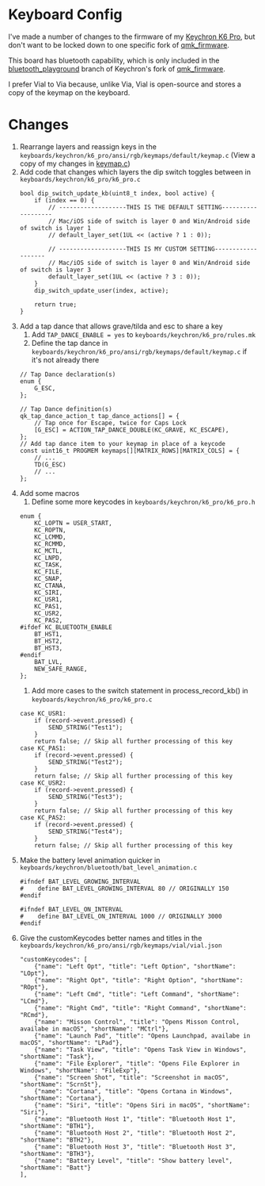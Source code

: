 # Keyboard Config

I've made a number of changes to the firmware of my [Keychron K6 Pro](https://www.keychron.com/pages/keychron-k6-pro-user-guide), but don't want to be locked down to one specific fork of [qmk_firmware](https://github.com/qmk/qmk_firmware). 

This board has bluetooth capability, which is only included in the [bluetooth_playground](https://github.com/Keychron/qmk_firmware/tree/bluetooth_playground) branch of Keychron's fork of [qmk_firmware](https://github.com/Keychron/qmk_firmware). 

I prefer Vial to Via because, unlike Via, Vial is open-source and stores a copy of the keymap on the keyboard.

# Changes

1. Rearrange layers and reassign keys in the `keyboards/keychron/k6_pro/ansi/rgb/keymaps/default/keymap.c` (View a copy of my changes in [keymap.c](keymap.c))
1. Add code that changes which layers the dip switch toggles between in `keyboards/keychron/k6_pro/k6_pro.c`
    ```
    bool dip_switch_update_kb(uint8_t index, bool active) {
        if (index == 0) {
            // -------------------THIS IS THE DEFAULT SETTING-------------------
            // Mac/iOS side of switch is layer 0 and Win/Android side of switch is layer 1
            // default_layer_set(1UL << (active ? 1 : 0));

            // -------------------THIS IS MY CUSTOM SETTING-------------------
            // Mac/iOS side of switch is layer 0 and Win/Android side of switch is layer 3
            default_layer_set(1UL << (active ? 3 : 0));
        }
        dip_switch_update_user(index, active);

        return true;
    }
    ```
1. Add a tap dance that allows grave/tilda and esc to share a key
    1. Add `TAP_DANCE_ENABLE = yes` to `keyboards/keychron/k6_pro/rules.mk`
    1. Define the tap dance in `keyboards/keychron/k6_pro/ansi/rgb/keymaps/default/keymap.c` if it's not already there
    ```
    // Tap Dance declaration(s)
    enum {
        G_ESC,
    };

    // Tap Dance definition(s)
    qk_tap_dance_action_t tap_dance_actions[] = {
        // Tap once for Escape, twice for Caps Lock
        [G_ESC] = ACTION_TAP_DANCE_DOUBLE(KC_GRAVE, KC_ESCAPE),
    };
    // Add tap dance item to your keymap in place of a keycode
    const uint16_t PROGMEM keymaps[][MATRIX_ROWS][MATRIX_COLS] = {
        // ...
        TD(G_ESC)
        // ...
    };
    ```
1. Add some macros
    1. Define some more keycodes in `keyboards/keychron/k6_pro/k6_pro.h`
    ```
    enum {
        KC_LOPTN = USER_START,
        KC_ROPTN,
        KC_LCMMD,
        KC_RCMMD,
        KC_MCTL,
        KC_LNPD,
        KC_TASK,
        KC_FILE,
        KC_SNAP,
        KC_CTANA,
        KC_SIRI,
        KC_USR1,
        KC_PAS1,
        KC_USR2,
        KC_PAS2,
    #ifdef KC_BLUETOOTH_ENABLE
        BT_HST1,
        BT_HST2,
        BT_HST3,
    #endif
        BAT_LVL,
        NEW_SAFE_RANGE,
    };
    ```
    1. Add more cases to the switch statement in process_record_kb() in `keyboards/keychron/k6_pro/k6_pro.c`
    ```
    case KC_USR1:
        if (record->event.pressed) {
            SEND_STRING("Test1");
        }
        return false; // Skip all further processing of this key
    case KC_PAS1:
        if (record->event.pressed) {
            SEND_STRING("Test2");
        }
        return false; // Skip all further processing of this key
    case KC_USR2:
        if (record->event.pressed) {
            SEND_STRING("Test3");
        }
        return false; // Skip all further processing of this key
    case KC_PAS2:
        if (record->event.pressed) {
            SEND_STRING("Test4");
        }
        return false; // Skip all further processing of this key
    ```
1. Make the battery level animation quicker in `keyboards/keychron/bluetooth/bat_level_animation.c`
    ```
    #ifndef BAT_LEVEL_GROWING_INTERVAL
    #    define BAT_LEVEL_GROWING_INTERVAL 80 // ORIGINALLY 150
    #endif

    #ifndef BAT_LEVEL_ON_INTERVAL
    #    define BAT_LEVEL_ON_INTERVAL 1000 // ORIGINALLY 3000
    #endif
    ```
1. Give the customKeycodes better names and titles in the `keyboards/keychron/k6_pro/ansi/rgb/keymaps/vial/vial.json`
    ```
    "customKeycodes": [
        {"name": "Left Opt", "title": "Left Option", "shortName": "LOpt"},
        {"name": "Right Opt", "title": "Right Option", "shortName": "ROpt"},
        {"name": "Left Cmd", "title": "Left Command", "shortName": "LCmd"},
        {"name": "Right Cmd", "title": "Right Command", "shortName": "RCmd"},
        {"name": "Misson Control", "title": "Opens Misson Control, availabe in macOS", "shortName": "MCtrl"},
        {"name": "Launch Pad", "title": "Opens Launchpad, availabe in macOS", "shortName": "LPad"},
        {"name": "Task View", "title": "Opens Task View in Windows", "shortName": "Task"},
        {"name": "File Explorer", "title": "Opens File Explorer in Windows", "shortName": "FileExp"},
        {"name": "Screen Shot", "title": "Screenshot in macOS", "shortName": "ScrnSt"},
        {"name": "Cortana", "title": "Opens Cortana in Windows", "shortName": "Cortana"},
        {"name": "Siri", "title": "Opens Siri in macOS", "shortName": "Siri"},
        {"name": "Bluetooth Host 1", "title": "Bluetooth Host 1", "shortName": "BTH1"},
        {"name": "Bluetooth Host 2", "title": "Bluetooth Host 2", "shortName": "BTH2"},
        {"name": "Bluetooth Host 3", "title": "Bluetooth Host 3", "shortName": "BTH3"},
        {"name": "Battery Level", "title": "Show battery level", "shortName": "Batt"}
    ],
    ```
